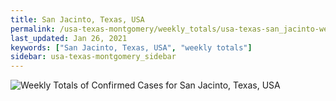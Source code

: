 ```yaml
---
title: San Jacinto, Texas, USA
permalink: /usa-texas-montgomery/weekly_totals/usa-texas-san_jacinto-weekly_totals.html
last_updated: Jan 26, 2021
keywords: ["San Jacinto, Texas, USA", "weekly totals"]
sidebar: usa-texas-montgomery_sidebar
---
```


![Weekly Totals of Confirmed Cases for San Jacinto, Texas, USA](/covid_tracker/images/graphs/usa-texas-san_jacinto-weekly_totals_graph.png)
